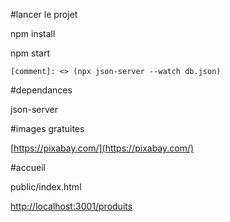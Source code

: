 #lancer le projet


npm install


npm start


    [comment]: <> (npx json-server --watch db.json)


#dependances


json-server


#images gratuites


[https://pixabay.com/](https://pixabay.com/)


#accueil 

public/index.html

[http://localhost:3001/produits](http://localhost:3001/produits)
